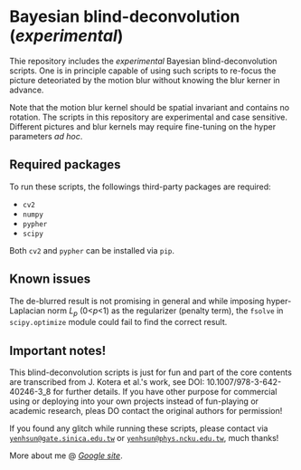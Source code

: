 # Bayesian blind-deconvolution (*experimental*)
Thie repository includes the *experimental* Bayesian blind-deconvolution scripts. One is in principle capable of using such scripts to re-focus the picture deteoriated by the motion blur without knowing the blur kerner in advance.

Note that the motion blur kernel should be spatial invariant and contains no rotation. The scripts in this repository are experimental and case sensitive. Different pictures and blur kernels may require fine-tuning on the hyper parameters *ad hoc*.

## Required packages
To run these scripts, the followings third-party packages are required:
- `cv2`
- `numpy`
- `pypher`
- `scipy`

Both `cv2` and `pypher` can be installed via `pip`.

## Known issues
The de-blurred result is not promising in general and while imposing hyper-Laplacian norm *L<sub>p</sub>* (0<*p*<1) as the regularizer (penalty term), the `fsolve` in `scipy.optimize` module could fail to find the correct result. 

## Important notes!
This blind-deconvolution scripts is just for fun and part of the core contents are transcribed from J. Kotera et al.'s work, see DOI: 10.1007/978-3-642-40246-3_8 for further details. If you have other purpose for commercial using or deploying into your own projects instead of fun-playing or academic research, pleas DO contact the original authors for permission! 

If you found any glitch while running these scripts, please contact via <a href='mailto:yenhsun@gate.sinica.edu.tw'>`yenhsun@gate.sinica.edu.tw`</a> or <a href='mailto:yenhsun@phys.ncku.edu.tw'>`yenhsun@phys.ncku.edu.tw`</a>, much thanks!

More about me @ <a href='https://sites.google.com/view/yenhsun' title='Google site'>*Google site*</a>.
